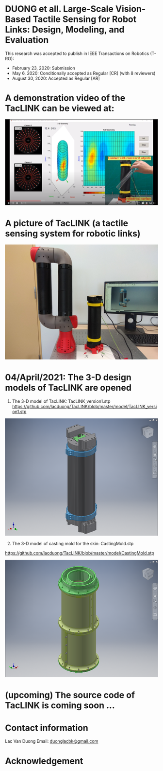 # DUONG et all. Large-Scale Vision-Based Tactile Sensing for Robot Links: Design, Modeling, and Evaluation
This research was accepted to publish in IEEE Transactions on Robotics (T-RO):
- February 23, 2020: Submission
- May 6, 2020: Conditionally accepted as Regular [CR] (with 8 reviewers)
- August 30, 2020: Accepted as Regular [AR]

# A demonstration video of the TacLINK can be viewed at:

[![Check video http://bit.ly/TacLINK !](https://github.com/lacduong/TacLINK/blob/master/TacLINK.PNG)](https://youtu.be/1zHOD3cJVys)


# A picture of TacLINK (a tactile sensing system for robotic links)

<img src="https://github.com/lacduong/TacLINK/blob/master/TacLINK.jpg" width="800"> 

# 04/April/2021: The 3-D design models of TacLINK are opened
1) The 3-D model of TacLINK: TacLINK_version1.stp 
https://github.com/lacduong/TacLINK/blob/master/model/TacLINK_version1.stp

<img src="https://github.com/lacduong/TacLINK/blob/master/model/TacLINK_version1.PNG" width="800"> 

2) The 3-D model of casting mold for the skin: CastingMold.stp 

https://github.com/lacduong/TacLINK/blob/master/model/CastingMold.stp

<p align="center">
<img  width="800" src="https://github.com/lacduong/TacLINK/blob/master/model/CastingMold.PNG"> 
</p>

# (upcoming) The source code of TacLINK is coming soon ...

# Contact information
Lac Van Duong
Email: duonglacbk@gmail.com
# Acknowledgement

